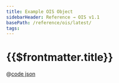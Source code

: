 ```yaml
---
title: Example OIS Object
sidebarHeader: Reference → OIS v1.1
basePath: /reference/ois/latest/
tags:
---
```


<reference-VersionPicklist/>

# {{$frontmatter.title}}

@[code json](./example.json)
